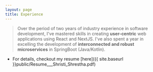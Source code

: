 ```yaml
---
layout: page
title: Experience
---
```


> Over the period of two years of industry experience in software development, I've mastered skills in creating **user-centric** web applications using React and NextJS.
> I've also spent a year in excelling the development of **interconnected and robust microservices** in SpringBoot (Java/Kotlin).

- For details, checkout my resume [here]({{ site.baseurl }}public/Resume___Shristi_Shrestha.pdf)